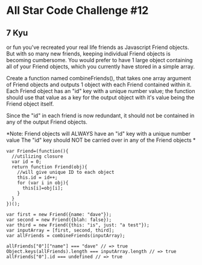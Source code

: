 # All Star Code Challenge #12
## 7 Kyu

or fun you've recreated your real life friends as Javascript Friend objects. But with so many new friends, keeping individual Friend objects is becoming cumbersome. You would prefer to have 1 large object containing all of your Friend objects, which you currently have stored in a simple array.

Create a function named combineFriends(), that takes one array argument of Friend objects and outputs 1 object with each Friend contained within it. Each Friend object has an "id" key with a unique number value; the function should use that value as a key for the output object with it's value being the Friend object itself.

Since the "id" in each friend is now redundant, it should not be contained in any of the output Friend objects.

*Note:
Friend objects will ALWAYS have an "id" key with a unique number value
The "id" key should NOT be carried over in any of the Friend objects *
```
var Friend=(function(){
  //utilizing closure
  var id = 0;
  return function Friend(obj){
    //will give unique ID to each object
    this.id = id++;
    for (var i in obj){
      this[i]=obj[i];
    }
  }
})();

var first = new Friend({name: "dave"});
var second = new Friend({blah: false});
var third = new Friend({this: "is", just: "a test"});
var inputArray = [first, second, third];
var allFriends = combineFriends(inputArray);

allFriends["0"]["name"] === "dave" // => true
Object.keys(allFriends).length === inputArray.length // => true
allFriends["0"].id === undefined // => true
```

